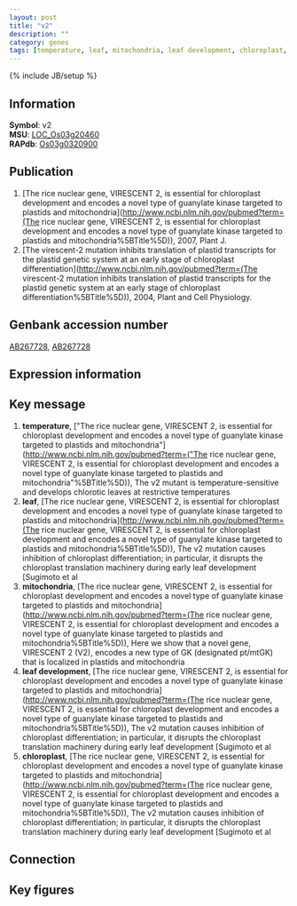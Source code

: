```yaml
---
layout: post
title: "v2"
description: ""
category: genes
tags: [temperature, leaf, mitochondria, leaf development, chloroplast, Gene]
---
```

{% include JB/setup %}

## Information
__Symbol__: v2  
__MSU__: [LOC_Os03g20460](http://rice.plantbiology.msu.edu/cgi-bin/ORF_infopage.cgi?orf=LOC_Os03g20460)  
__RAPdb__: [Os03g0320900](http://rapdb.dna.affrc.go.jp/viewer/gbrowse_details/irgsp1?name=Os03g0320900)  

## Publication
1. [The rice nuclear gene, VIRESCENT 2, is essential for chloroplast development and encodes a novel type of guanylate kinase targeted to plastids and mitochondria](http://www.ncbi.nlm.nih.gov/pubmed?term=(The rice nuclear gene, VIRESCENT 2, is essential for chloroplast development and encodes a novel type of guanylate kinase targeted to plastids and mitochondria%5BTitle%5D)), 2007, Plant J.
2. [The virescent-2 mutation inhibits translation of plastid transcripts for the plastid genetic system at an early stage of chloroplast differentiation](http://www.ncbi.nlm.nih.gov/pubmed?term=(The virescent-2 mutation inhibits translation of plastid transcripts for the plastid genetic system at an early stage of chloroplast differentiation%5BTitle%5D)), 2004, Plant and Cell Physiology.

## Genbank accession number
[AB267728](http://www.ncbi.nlm.nih.gov/nuccore/AB267728), [AB267728](http://www.ncbi.nlm.nih.gov/nuccore/AB267728)

## Expression information

## Key message
1. __temperature__, ["The rice nuclear gene, VIRESCENT 2, is essential for chloroplast development and encodes a novel type of guanylate kinase targeted to plastids and mitochondria"](http://www.ncbi.nlm.nih.gov/pubmed?term=("The rice nuclear gene, VIRESCENT 2, is essential for chloroplast development and encodes a novel type of guanylate kinase targeted to plastids and mitochondria"%5BTitle%5D)),  The v2 mutant is temperature-sensitive and develops chlorotic leaves at restrictive temperatures
2. __leaf__, [The rice nuclear gene, VIRESCENT 2, is essential for chloroplast development and encodes a novel type of guanylate kinase targeted to plastids and mitochondria](http://www.ncbi.nlm.nih.gov/pubmed?term=(The rice nuclear gene, VIRESCENT 2, is essential for chloroplast development and encodes a novel type of guanylate kinase targeted to plastids and mitochondria%5BTitle%5D)),  The v2 mutation causes inhibition of chloroplast differentiation; in particular, it disrupts the chloroplast translation machinery during early leaf development [Sugimoto et al
3. __mitochondria__, [The rice nuclear gene, VIRESCENT 2, is essential for chloroplast development and encodes a novel type of guanylate kinase targeted to plastids and mitochondria](http://www.ncbi.nlm.nih.gov/pubmed?term=(The rice nuclear gene, VIRESCENT 2, is essential for chloroplast development and encodes a novel type of guanylate kinase targeted to plastids and mitochondria%5BTitle%5D)),  Here we show that a novel gene, VIRESCENT 2 (V2), encodes a new type of GK (designated pt/mtGK) that is localized in plastids and mitochondria
4. __leaf development__, [The rice nuclear gene, VIRESCENT 2, is essential for chloroplast development and encodes a novel type of guanylate kinase targeted to plastids and mitochondria](http://www.ncbi.nlm.nih.gov/pubmed?term=(The rice nuclear gene, VIRESCENT 2, is essential for chloroplast development and encodes a novel type of guanylate kinase targeted to plastids and mitochondria%5BTitle%5D)),  The v2 mutation causes inhibition of chloroplast differentiation; in particular, it disrupts the chloroplast translation machinery during early leaf development [Sugimoto et al
5. __chloroplast__, [The rice nuclear gene, VIRESCENT 2, is essential for chloroplast development and encodes a novel type of guanylate kinase targeted to plastids and mitochondria](http://www.ncbi.nlm.nih.gov/pubmed?term=(The rice nuclear gene, VIRESCENT 2, is essential for chloroplast development and encodes a novel type of guanylate kinase targeted to plastids and mitochondria%5BTitle%5D)),  The v2 mutation causes inhibition of chloroplast differentiation; in particular, it disrupts the chloroplast translation machinery during early leaf development [Sugimoto et al

## Connection

## Key figures


